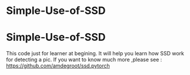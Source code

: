 # Simple-Use-of-SSD
# Simple-Use-of-SSD
This code just for learner at begining. It will help you learn how SSD work for detecting a pic. If you want to know much more ,please see : https://github.com/amdegroot/ssd.pytorch 
